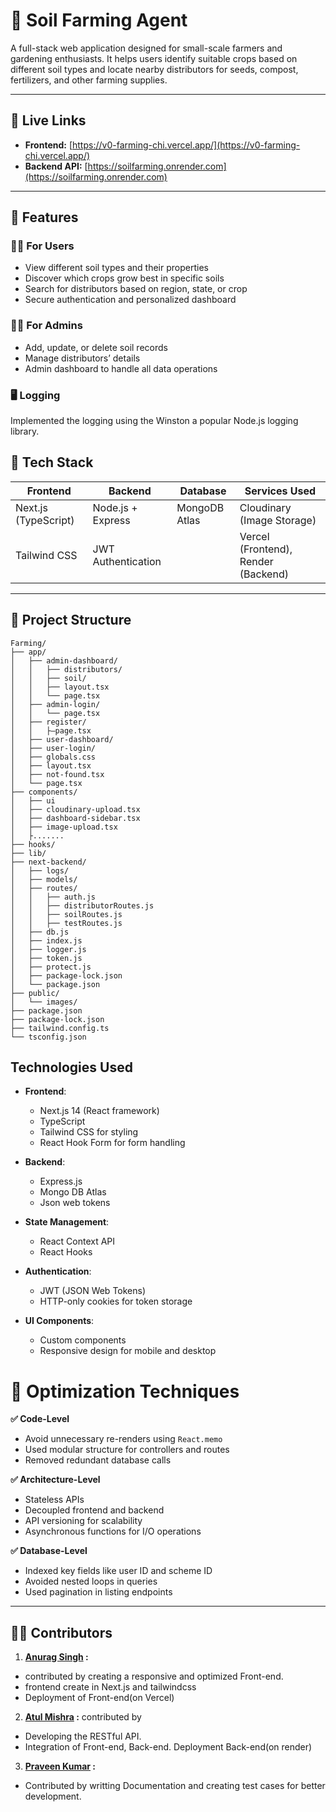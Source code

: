 # 🌱 Soil Farming Agent

A full-stack web application designed for small-scale farmers and gardening enthusiasts. It helps users identify suitable crops based on different soil types and locate nearby distributors for seeds, compost, fertilizers, and other farming supplies.

---

## 🔗 Live Links

- **Frontend:** [https://v0-farming-chi.vercel.app/](https://v0-farming-chi.vercel.app/)
- **Backend API:** [https://soilfarming.onrender.com](https://soilfarming.onrender.com)

---

## 🎯 Features

### 👨‍🌾 For Users
- View different soil types and their properties
- Discover which crops grow best in specific soils
- Search for distributors based on region, state, or crop
- Secure authentication and personalized dashboard

### 👨‍💼 For Admins
- Add, update, or delete soil records
- Manage distributors’ details
- Admin dashboard to handle all data operations

### 🖥️ Logging 

Implemented the logging using the Winston a popular Node.js logging library.

## 🧱 Tech Stack

| Frontend              | Backend             | Database       | Services Used                        |
|----------------------|---------------------|----------------|--------------------------------------|
| Next.js (TypeScript) | Node.js + Express   | MongoDB Atlas  | Cloudinary (Image Storage)           |
| Tailwind CSS         | JWT Authentication  |                | Vercel (Frontend), Render (Backend)  |

---

## 📁 Project Structure

```plaintext
Farming/
├── app/
│   ├── admin-dashboard/
│   │   ├── distributors/
│   │   ├── soil/
│   │   ├── layout.tsx
│   │   └── page.tsx
│   ├── admin-login/
│   │   └── page.tsx
│   ├── register/
│   │   ├–page.tsx
│   ├── user-dashboard/
│   ├── user-login/
│   ├── globals.css
│   ├── layout.tsx
│   ├── not-found.tsx
│   └── page.tsx
├── components/
│   ├── ui
│   ├── cloudinary-upload.tsx
│   ├── dashboard-sidebar.tsx
│   ├── image-upload.tsx
│   ├.......
├── hooks/
├── lib/
├── next-backend/
│   ├── logs/
│   ├── models/
│   ├── routes/
│   │   ├── auth.js
│   │   ├── distributorRoutes.js
│   │   ├── soilRoutes.js
│   │   ├── testRoutes.js
│   ├── db.js
│   ├── index.js
│   ├── logger.js
│   ├── token.js
│   ├── protect.js
│   ├── package-lock.json
│   └── package.json
├── public/
│   └── images/
├── package.json
├── package-lock.json
├── tailwind.config.ts
└── tsconfig.json
```

## Technologies Used

- **Frontend**:
  - Next.js 14 (React framework)
  - TypeScript
  - Tailwind CSS for styling
  - React Hook Form for form handling

- **Backend**:
  - Express.js
  - Mongo DB Atlas
  - Json web tokens 

- **State Management**:
  - React Context API
  - React Hooks

- **Authentication**:
  - JWT (JSON Web Tokens)
  - HTTP-only cookies for token storage

- **UI Components**:
  - Custom components
  - Responsive design for mobile and desktop



# 🚀 Optimization Techniques

**✅ Code-Level**
- Avoid unnecessary re-renders using `React.memo`
- Used modular structure for controllers and routes
- Removed redundant database calls

**✅ Architecture-Level**
- Stateless APIs
- Decoupled frontend and backend
- API versioning for scalability
- Asynchronous functions for I/O operations

**✅ Database-Level**
- Indexed key fields like user ID and scheme ID
- Avoided nested loops in queries
- Used pagination in listing endpoints

---


## 👨‍💻 Contributors



1. **[Anurag Singh](https://github.com/manvesingh) :**
- contributed by creating a responsive and optimized Front-end.
- frontend create in Next.js and tailwindcss 
- Deployment of Front-end(on Vercel)

2. **[Atul Mishra](https://github.com/AtulMishra001) :** 
 contributed by 
 - Developing the RESTful API.
 - Integration of Front-end, Back-end. Deployment Back-end(on render)

3. **[Praveen Kumar](https://github.com/praveenpal21) :**
- Contributed by writting Documentation and creating test cases for better development.

